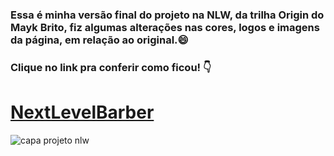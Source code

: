 ### Essa é minha versão final do projeto na NLW, da trilha Origin do Mayk Brito, fiz algumas alterações nas cores, logos e imagens da página, em relação ao original.:smile:

### Clique no link pra conferir como ficou! 👇

 <h1><a href="https://alan0170.github.io/nlw_originSix/"><strong>NextLevelBarber</strong></a></h1>

![capa projeto nlw](https://user-images.githubusercontent.com/73854685/123499722-26e00080-d60f-11eb-9fe6-3fb6cab18cba.png)
